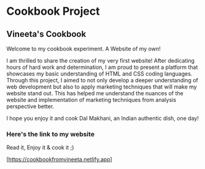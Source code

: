 # Cookbook Project 

## Vineeta's Cookbook

Welcome to my cookbook experiment. A Website of my own! 

I am thrilled to share the creation of my very first website! After dedicating hours of hard work and determination, I am proud to present a platform that showcases my basic understanding of HTML and CSS coding languages. Through this project, I aimed to not only develop a deeper understanding of web development but also to apply marketing techniques that will make my website stand out. This has helped me understand the nuances of the website and implementation of marketing techniques from analysis perspective better. 

I hope you enjoy it and cook Dal Makhani, an Indian authentic dish, one day!

### Here's the link to my website
Read it, Enjoy it & cook it ;)

[https://cookbookfromvineeta.netlify.app]
